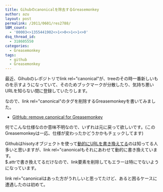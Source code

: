 ```yaml
---
title: Gihubのcanonicalを除去するGreasemonkey
author: azu
layout: post
permalink: /2011/0601/res2788/
SBM_count:
  - '00003<>1355441902<>1<>0<>1<>1<>0'
dsq_thread_id:
  - 318605550
categories:
  - Greasemonkey
tags:
  - github
  - Greasemonkey
---
```

最近、Gihubのレポジトリでlink rel="canonical"が、treeのその時一番新しいものを示すようになっていて、そのためブックマークが分散したり、気持ち悪いURLを知らない間に登録していたりします。

なので、link rel="canonical"のタグを削除するGreasemonkeyを書いてみました。

*   [GitHub: remove canonical for Greasemonkey][1]

何でこんな仕様なのか意味不明なので、いずれは元に戻って欲しいです。(このGreasemonkeyは一応、仕様が変わったかどうかかもチェックしてます)

Githubはhisotyオブジェクトを使って[動的にURLを書き換えてる][2]のは知ってる人多いと思いますが、link rel="canonicalもそれにあわせて動的に書き換えています。   
$.attrで書き換えてるだけなので、link要素を削除してもエラーは特にでないようになっています。

link rel="canonicalはあった方がうれしいと思ってたけど、あると困るケースに遭遇したのは初めて。

 [1]: http://userscripts.org/scripts/show/103900
 [2]: http://d.hatena.ne.jp/zentoo/20101221/1292953257